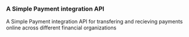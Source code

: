 ### A Simple Payment integration API

A Simple Payment integration API for transfering and recieving payments online across different financial organizations